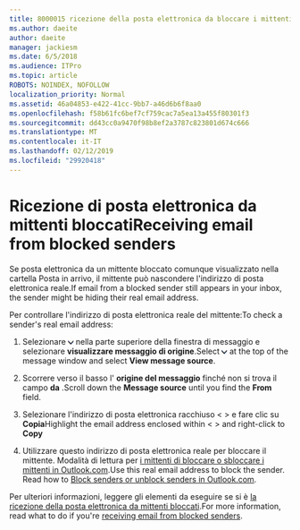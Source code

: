 ```yaml
---
title: 8000015 ricezione della posta elettronica da bloccare i mittenti in Outlook.com
ms.author: daeite
author: daeite
manager: jackiesm
ms.date: 6/5/2018
ms.audience: ITPro
ms.topic: article
ROBOTS: NOINDEX, NOFOLLOW
localization_priority: Normal
ms.assetid: 46a04853-e422-41cc-9bb7-a46d6b6f8aa0
ms.openlocfilehash: f58b61fc6bef7cf759cac7a5ea13a455f80301f3
ms.sourcegitcommit: dd43cc0a9470f98b8ef2a3787c823801d674c666
ms.translationtype: MT
ms.contentlocale: it-IT
ms.lasthandoff: 02/12/2019
ms.locfileid: "29920418"
---
```

# <a name="receiving-email-from-blocked-senders"></a><span data-ttu-id="f4532-102">Ricezione di posta elettronica da mittenti bloccati</span><span class="sxs-lookup"><span data-stu-id="f4532-102">Receiving email from blocked senders</span></span>

<span data-ttu-id="f4532-103">Se posta elettronica da un mittente bloccato comunque visualizzato nella cartella Posta in arrivo, il mittente può nascondere l'indirizzo di posta elettronica reale.</span><span class="sxs-lookup"><span data-stu-id="f4532-103">If email from a blocked sender still appears in your inbox, the sender might be hiding their real email address.</span></span>
  
<span data-ttu-id="f4532-104">Per controllare l'indirizzo di posta elettronica reale del mittente:</span><span class="sxs-lookup"><span data-stu-id="f4532-104">To check a sender's real email address:</span></span>
  
1. <span data-ttu-id="f4532-105">Selezionare ![ulteriori azioni](media/11884972-7ebb-4afe-8b50-63efefb7cca8.png) nella parte superiore della finestra di messaggio e selezionare **visualizzare messaggio di origine**.</span><span class="sxs-lookup"><span data-stu-id="f4532-105">Select ![More actions](media/11884972-7ebb-4afe-8b50-63efefb7cca8.png) at the top of the message window and select **View message source**.</span></span>
    
2. <span data-ttu-id="f4532-106">Scorrere verso il basso l' **origine del messaggio** finché non si trova il campo **da** .</span><span class="sxs-lookup"><span data-stu-id="f4532-106">Scroll down the **Message source** until you find the **From** field.</span></span> 
    
3. <span data-ttu-id="f4532-107">Selezionare l'indirizzo di posta elettronica racchiuso \< \> e fare clic su **Copia**</span><span class="sxs-lookup"><span data-stu-id="f4532-107">Highlight the email address enclosed within \< \> and right-click to **Copy**</span></span>
    
4. <span data-ttu-id="f4532-p101">Utilizzare questo indirizzo di posta elettronica reale per bloccare il mittente. Modalità di lettura per [i mittenti di bloccare o sbloccare i mittenti in Outlook.com](https://support.office.com/article/afba1c94-77bb-4f50-8b85-057cf52f4d5e.aspx).</span><span class="sxs-lookup"><span data-stu-id="f4532-p101">Use this real email address to block the sender. Read how to [Block senders or unblock senders in Outlook.com](https://support.office.com/article/afba1c94-77bb-4f50-8b85-057cf52f4d5e.aspx).</span></span>
    
<span data-ttu-id="f4532-110">Per ulteriori informazioni, leggere gli elementi da eseguire se si è [la ricezione della posta elettronica da mittenti bloccati](https://go.microsoft.com/fwlink/p/?linkid=2002011&amp;clcid=0x409).</span><span class="sxs-lookup"><span data-stu-id="f4532-110">For more information, read what to do if you're [receiving email from blocked senders](https://go.microsoft.com/fwlink/p/?linkid=2002011&amp;clcid=0x409).</span></span>
  

